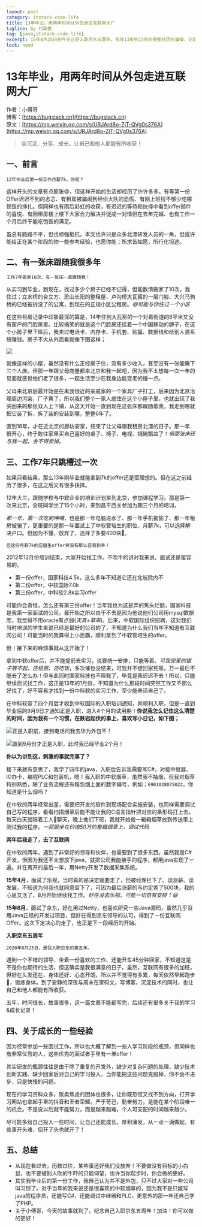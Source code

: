 ```yaml
---
layout: post
category: itstack-code-life
title: 13年毕业，用两年时间从外包走进互联网大厂
tagline: by 付政委
tag: [java,itstack-code-life]
excerpt: 15年8月25日到今天正好入职京东五周年，写写13年到15年的是都经历的事情，记录📝一下时光与岁月，征程与喜悦。故事，是从一张跟随了我6年的床开始。
lock: need
---
```


# 13年毕业，用两年时间从外包走进互联网大厂

作者：小傅哥
<br/>博客：[https://bugstack.cn](https://bugstack.cn)
<br/>原文：[https://mp.weixin.qq.com/s/URJArd8o-ZjT-QVg0s376A](https://mp.weixin.qq.com/s/URJArd8o-ZjT-QVg0s376A)

>😄沉淀、分享、成长，让自己和他人都能有所收获！

## 一、前言

`13年毕业后第一份工作月薪7k，你呢？`

这样开头的文章有点膨胀😄，但这样开始的生活却经历了许许多多。有等第一份Offer迟迟不到的忐忑、有租房被骗闹到经侦大队的恐慌、有刚上班钱不够少吃哪顿饭的挣扎。但同样也有雨后彩虹的收获，有迟迟的等待和抉择中看到offer邮件的喜悦、有因租房楼上楼下大家合力解决并促成一对情侣在去年完婚、也有工作一个月后终于能吃饱饭的满足。

虽总有路路不平，但也顽强抵抗。本文也许只是众多北漂研发人员的一角，但或许能给正在某个阶段的你一些参考经验，也愿你能；所求皆如愿，所行化坦途。

## 二、有一张床跟随我很多年

`工作7年搬家10次，有一张床一直跟随我！`

从实习到毕业，到现在，找过多少个房子已经不记得，但能数清搬家了10次。我住过；立水桥的合立方、房山长阳的整租屋、卢沟桥大瓦窑的一层门脸、大兴马驹桥的已经被拆没了的公寓，到现在的正规小区公租房。*😄可能与你住过一个小区*

在这些租房记录中印象最深的算是，14年住到大瓦窑的一个对着街道的6平米又没有窗户的门脸房里。比较搞笑的就是这个门脸房还挂着一个中国移动的牌子，在这个小房子里下班后，我卖过电话卡、内存卡、手机套、贴膜、数据线和给别人装系统赚钱。房子不大从外面看就像下图这样；

![](https://bugstack.cn/assets/images/2020/itstack-code-life-06-01.png)

就像这样的小屋，虽然没有什么正经房子住，没有多少收入，甚至没有一张能睡下三个人床。但那一年跟父母商量都来北京和我一起吧，因为我不太想每一次一年的见面就感觉他们老了很多，一起生活至少在我身边能变老的慢一点。

父母来北京后最开始是在离我很近的亲戚家的一个家具厂子打工，后来因为北京治理周边污染，厂子黄了，所以我们整个一家人就住在这个小屋子里，也就出现了我买回来的那张双人上下铺，从这天开始一直到现在这张床都跟随着我，我走到哪就把它装了拆，拆了装的安装到哪，整整6年了。

直到16年，才在近北京的廊坊安家，结束了让父母跟我租房北漂的日子。那一年很开心，终于敢往家里买自己喜好的桌子、椅子、电视、锅碗瓢盆了！*但那张床还与我一起，舍不得卖掉。*

## 三、工作7年只跳槽过一次

如果只看结果，那么13年刚毕业就能拿到7k的offer还是蛮理想的。但在这之前经历了很多，在这之后又有很多抉择。

12年大三，跟随学校与中软企业的培训计划来到北京，参加课程学习。那是第一次来北京，全班同学坐了15个小时，来到昌平西关参加为期三个月的培训。

*那一年，第一次吃到呷哺*，也是那一年电脑进水了、那一年手机被偷了、那一年租房被骗了，更重要的是那一年面试上了中软管培生的职位，月薪7k，可以选择解决户口。但因为不懂，放弃了，选择了多要400块🤣。

`但这份月薪7k的应届生offer并没有那么容易到手！`

2012年12月份培训结束，大家开始找工作。不吹牛的讲对我来说，面试还是蛮容易的。
- 第一份offer，国家科技4.5k，这么多年不知道它还在北航院内不
- 第二份offer，中软国际7.0k
- 第三份offer，中科软2.8k实习offer

可能你会奇怪，怎么还有第三份offer！当年我也为这是弄的焦头烂额，国家科技是我第一家面试的公司，最开始之所以由于不去是因为他说他们公司用mysql数据库，我觉得不用oracle有点弱(*天真+草率*)。后来，中软国际组织招聘，这对我们当时培训的学生来说已经是最好的公司的了，不知道为什么我们当年不知道有互联网公司！可能当时的我算得上小面霸，顺利拿到了中软管培生的offer。

但！接下来的麻烦事就从这开始了！

拿到中软offer后，并不能提前去实习，说要统一安排，只能等着。*可我兜里的银子等不起，还租房、还吃饭*，多次催也没结果，可我并不想回家死等，万一最后不能去了怎么办！但与此同时国家科技也不理我了，毕竟是我迟迟不去！所以，只能继续面试找工作，这正是13年的1月份，不知道为什么那段时间突然工作又不那么好找了，好不容易才找到一份中科软的实习工作，至少能养活自己了。

在中科软带了四个月后才收到中软国际的入职培训通知，并顺利入职，但是一直到毕业后的9月9日才通知正是入职，进入4个月的试用期！**你说我怎么记住这么清楚的时间，因为我有一个习惯，在跌宕起伏的事上，喜欢写小日记，如下图；**

![正是入职前，接到电话问我去华为外包不！](https://bugstack.cn/assets/images/2020/itstack-code-life-06-02.png)

![直到9月份才正是入职，此时我已经毕业2个月！](https://bugstack.cn/assets/images/2020/itstack-code-life-06-03.png)

**你以为讲到这，刺激的事就完事了？**

接下来就有意思了，我学了四年的java，入职后告诉我需要写C#，对接中继器、IO办卡、编程PLC和包装机，嗯！我入职的中软烟草，虽然我不抽烟，但我对烟草特别熟悉，除了业务流程还有每包烟上面的数字编号，例如；`6901028075022`，你知道是什么烟吗？

在中软的两年经常出差，需要把开发的软件到现场配合实施安装，也同样需要调试自己写的程序，看看扫描烟草后能不能让我的C语言指针把对应的条形码打上去。每天白天就陪着工人👷聊天，晚上他们下班，我就开始搬一箱箱烟草放到传送带上测试我的程序。*一屁股坐在价值50万的整箱烟草上，调试代码*

**两年后我走了，去了互联网**

在中软的两年，遇到了非常好的领导和伙伴，也需要到了很多东西。虽然我是C#开发，但因为我还不太想放下java，就把公司我能接手的程序，都用java实现了一遍。并在离开的最后一年，用Netty开发了数据采集系统。

**15年4月**，面试了乐视，当时真的是决定就要走了，但被经理拦下了。谈涨薪、谈发展，不知道为何我也就同意留下了，可因为最后涨薪的与约定差了500块，我的心思又活了，8月开始继续找工作。*好在没去乐视，可能一切自有安排！😄*

**15年8月**，面试了京东，好在用过Netty，也喜欢研究一些Java源码，虽然几乎没用Java正经的开发过项目，但好在得到京东领导的认可，得到了一份互联网Offer。这次下定决心的走了，也正是下一段经历的开始。

**入职京东五周年**

`2020年8月25日，是我入职京东的第五年。`

遇到一个不错的领导、坐着一份喜欢的工作、还能开车45分钟回家，不知道这是不是你也期待的生活，但这确实是我很满意的日子。虽然，互联网有很多的加班，但好在头发还在、身体还好、心态开朗，所以并不觉得有多累，每天依然早起跑步🏃，锻炼身体。到了安静的深夜与周末在家码文，写博客，沉淀技术的同时，也让自己和他人都能有所收获。

五年，时间很长，故事很多，这一篇文章不能都写完，后续还有很多关于我的学习&成长记录！

## 四、关于成长的一些经验

因为经常参加一些面试工作，所以也大概了解到一些人学习阶段的瓶颈，但同样也有非常优秀的人，这些优秀的面试者手里有一堆offer！

其实研发的瓶颈往往是由于除了重复的开发外，缺少对复杂问题的处理、缺少技术创新实践、缺少回家后对自己的学习投入，当你能把这些问题克服掉，你不会不进步，只是快慢的问题。

现在的学习资料众多，贩卖焦虑的团体也很多，让你既恐慌又找不到方向，打开学习网站也拿起手里的抖音和王者荣耀。严于苛己，勤奋努力，是能在某个阶段唯一的机会。不是说以后就不能努力，而是越来越难，个人可支配的时间越来越少。

尽可能多给自己投入一些时间，让自己还能成长。厚积薄发，从一点一滴做起，有些事开头难，但开了头也就开了！

## 五、总结

- 从现在看过去，历数过往，某些事还好我们没放弃！不要做没有目标的小白鼠，也不要被别人吹的牛吓的只能仰望，也许当你起步时，你会做的更好。
- 其实我毕业后的第一份工作，我自己认为并不是外包，只不过大家对一些公司叫习惯了。对于当年的我来说还是很喜欢的中软烟草的，因为我不是只能写java的程序员，还能写C#，还能调试中继器和PLC，更意外的那一年还自己学了PHP。
- 关于小傅哥，今天的故事就到了，纪念自己入职京东五周年！加油！你可以做的更好！
